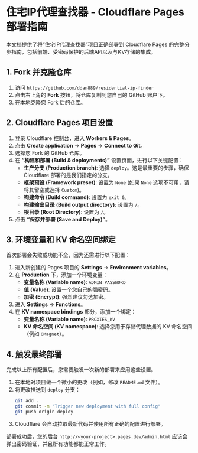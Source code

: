 # 住宅IP代理查找器 - Cloudflare Pages 部署指南

本文档提供了将“住宅IP代理查找器”项目正确部署到 Cloudflare Pages 的完整分步指南，包括前端、受密码保护的后端API以及与KV存储的集成。

## 1. Fork 并克隆仓库

1.  访问 `https://github.com/ddan889/residential-ip-finder`
2.  点击右上角的 **Fork** 按钮，将仓库复制到您自己的 GitHub 账户下。
3.  在本地克隆您 Fork 后的仓库。

## 2. Cloudflare Pages 项目设置

1.  登录 Cloudflare 控制台，进入 **Workers & Pages**。
2.  点击 **Create application** -> **Pages** -> **Connect to Git**。
3.  选择您 Fork 的 GitHub 仓库。
4.  在 **“构建和部署 (Build & deployments)”** 设置页面，进行以下关键配置：
    *   **生产分支 (Production branch)**: 选择 `deploy`。这是最重要的步骤，确保 Cloudflare 部署的是我们指定的分支。
    *   **框架预设 (Framework preset)**: 设置为 `None` (如果 `None` 选项不可用，请将其留空或选择 `Custom`)。
    *   **构建命令 (Build command)**: 设置为 `exit 0`。
    *   **构建输出目录 (Build output directory)**: 设置为 `/`。
    *   **根目录 (Root Directory)**: 设置为 `/`。
5.  点击 **“保存并部署 (Save and Deploy)”**。

## 3. 环境变量和 KV 命名空间绑定

首次部署会失败或功能不全，因为还需进行以下配置：

1.  进入新创建的 Pages 项目的 **Settings** -> **Environment variables**。
2.  在 **Production** 下，添加一个环境变量：
    *   **变量名称 (Variable name)**: `ADMIN_PASSWORD`
    *   **值 (Value)**: 设置一个您自己的强密码。
    *   **加密 (Encrypt)**: 强烈建议勾选加密。
3.  进入 **Settings** -> **Functions**。
4.  在 **KV namespace bindings** 部分，添加一个绑定：
    *   **变量名称 (Variable name)**: `PROXIES_KV`
    *   **KV 命名空间 (KV namespace)**: 选择您用于存储代理数据的 KV 命名空间（例如 `0Magnet`）。

## 4. 触发最终部署

完成以上所有配置后，您需要触发一次新的部署来应用这些设置。

1.  在本地对项目做一个微小的更改（例如，修改 `README.md` 文件）。
2.  将更改推送到 `deploy` 分支：
    ```bash
    git add .
    git commit -m "Trigger new deployment with full config"
    git push origin deploy
    ```
3.  Cloudflare 会自动拉取最新代码并使用所有正确的配置进行部署。

部署成功后，您的后台 `http://<your-project>.pages.dev/admin.html` 应该会弹出密码验证，并且所有功能都能正常工作。
